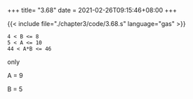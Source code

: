 +++
title= "3.68"
date = 2021-02-26T09:15:46+08:00
+++

{{< include file="./chapter3/code/3.68.s" language="gas" >}}

    4 < B <= 8
    5 < A <= 10
    44 < A*B <= 46

only

A = 9

B = 5

